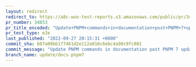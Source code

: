 ```yaml
---
layout: redirect
redirect_to: https://a8c-woo-test-reports.s3.amazonaws.com/public/pr/34853/e2e/index.html
pr_number: 34853
pr_title_encoded: "Update+PNPM+commands+in+documentation+post+PNPM+7+update"
pr_test_type: e2e
last_published: "2022-09-27 20:15:31 +0000"
commit_sha: 607a00bb177461d2e112a010c6ebc4a90c9fc081
commit_message: "Update PNPM commands in documentation post PNPM 7 update"
branch_name: update/docs-pnpm7
---
```

